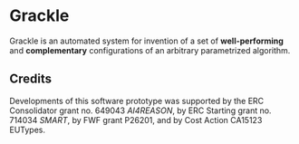 # Grackle

Grackle is an automated system for invention of a set of **well-performing** and **complementary** configurations of an arbitrary parametrized algorithm.

## Credits

Developments of this software prototype was supported by the ERC Consolidator grant no. 649043 *AI4REASON*, by ERC Starting grant no. 714034 *SMART*, by FWF grant P26201, and by  Cost Action CA15123 EUTypes.

